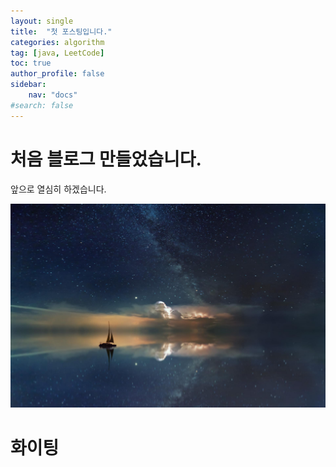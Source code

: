 ```yaml
---
layout: single
title:  "첫 포스팅입니다."
categories: algorithm
tag: [java, LeetCode]
toc: true
author_profile: false
sidebar:
    nav: "docs"
#search: false
---
```


# 처음 블로그 만들었습니다.

앞으로 열심히 하겠습니다. 


![hd-wallpaper-gfb9085b40_1920](../images/2022-09-10-first/hd-wallpaper-gfb9085b40_1920-1662889673416-4.jpg)

# 화이팅

